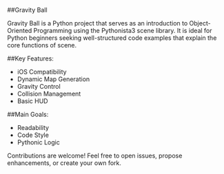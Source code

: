 ##Gravity Ball

Gravity Ball is a Python project that serves as an introduction to Object-Oriented Programming using the Pythonista3 scene library. It is ideal for Python beginners seeking well-structured code examples that explain the core functions of scene.

##Key Features:

- iOS Compatibility
- Dynamic Map Generation
- Gravity Control
- Collision Management
- Basic HUD

##Main Goals:

- Readability
- Code Style
- Pythonic Logic

Contributions are welcome! Feel free to open issues, propose enhancements, or create your own fork.
